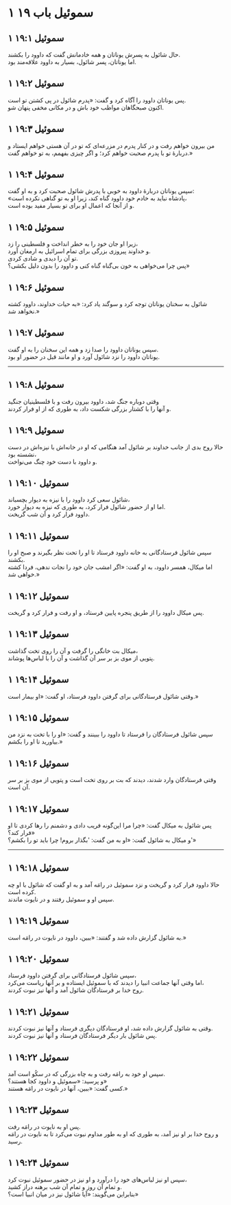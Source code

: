 # ۱ سموئیل باب ۱۹

## ۱ سموئیل ۱۹:۱

حال شائول به پسرش یوناتان و همه خادمانش گفت که داوود را بکشند.  
اما یوناتان، پسر شائول، بسیار به داوود علاقه‌مند بود.

## ۱ سموئیل ۱۹:۲

پس یوناتان داوود را آگاه کرد و گفت: «پدرم شائول در پی کشتن تو است.  
اکنون صبحگاهان مواظب خود باش و در مکانی مخفی پنهان شو.

## ۱ سموئیل ۱۹:۳

من بیرون خواهم رفت و در کنار پدرم در مزرعه‌ای که تو در آن هستی خواهم ایستاد و دربارهٔ تو با پدرم صحبت خواهم کرد؛ و اگر چیزی بفهمم، به تو خواهم گفت.»

## ۱ سموئیل ۱۹:۴

سپس یوناتان دربارهٔ داوود به خوبی با پدرش شائول صحبت کرد و به او گفت:  
«پادشاه نباید به خادم خود داوود گناه کند، زیرا او به تو گناهی نکرده است،  
و از آنجا که اعمال او برای تو بسیار مفید بوده است.

## ۱ سموئیل ۱۹:۵

زیرا او جان خود را به خطر انداخت و فلسطینی را زد،  
و خداوند پیروزی بزرگی برای تمام اسرائیل به ارمغان آورد.  
تو آن را دیدی و شادی کردی.  
پس چرا می‌خواهی به خون بی‌گناه گناه کنی و داوود را بدون دلیل بکشی؟»

## ۱ سموئیل ۱۹:۶

شائول به سخنان یوناتان توجه کرد و سوگند یاد کرد: «به حیات خداوند، داوود کشته نخواهد شد.»

## ۱ سموئیل ۱۹:۷

سپس یوناتان داوود را صدا زد و همه این سخنان را به او گفت.  
یوناتان داوود را نزد شائول آورد و او مانند قبل در حضور او بود.

---

## ۱ سموئیل ۱۹:۸

وقتی دوباره جنگ شد، داوود بیرون رفت و با فلسطینیان جنگید  
و آنها را با کشتار بزرگی شکست داد، به طوری که از او فرار کردند.

## ۱ سموئیل ۱۹:۹

حالا روح بدی از جانب خداوند بر شائول آمد هنگامی که او در خانه‌اش با نیزه‌اش در دست نشسته بود،  
و داوود با دست خود چنگ می‌نواخت.

## ۱ سموئیل ۱۹:۱۰

شائول سعی کرد داوود را با نیزه به دیوار بچسباند،  
اما او از حضور شائول فرار کرد، به طوری که نیزه به دیوار خورد.  
داوود فرار کرد و آن شب گریخت.

## ۱ سموئیل ۱۹:۱۱

سپس شائول فرستادگانی به خانه داوود فرستاد تا او را تحت نظر بگیرند و صبح او را بکشند.  
اما میکال، همسر داوود، به او گفت: «اگر امشب جان خود را نجات ندهی، فردا کشته خواهی شد.»

## ۱ سموئیل ۱۹:۱۲

پس میکال داوود را از طریق پنجره پایین فرستاد، و او رفت و فرار کرد و گریخت.

## ۱ سموئیل ۱۹:۱۳

میکال بت خانگی را گرفت و آن را روی تخت گذاشت،  
پتویی از موی بز بر سر آن گذاشت و آن را با لباس‌ها پوشاند.

## ۱ سموئیل ۱۹:۱۴

وقتی شائول فرستادگانی برای گرفتن داوود فرستاد، او گفت: «او بیمار است.»

## ۱ سموئیل ۱۹:۱۵

سپس شائول فرستادگان را فرستاد تا داوود را ببینند و گفت: «او را با تخت به نزد من بیاورید تا او را بکشم.»

## ۱ سموئیل ۱۹:۱۶

وقتی فرستادگان وارد شدند، دیدند که بت بر روی تخت است و پتویی از موی بز بر سر آن است.

## ۱ سموئیل ۱۹:۱۷

پس شائول به میکال گفت: «چرا مرا این‌گونه فریب دادی و دشمنم را رها کردی تا او فرار کند؟»  
و میکال به شائول گفت: «او به من گفت: 'بگذار بروم! چرا باید تو را بکشم؟'»

---

## ۱ سموئیل ۱۹:۱۸

حالا داوود فرار کرد و گریخت و نزد سموئیل در رامَه آمد و به او گفت که شائول با او چه کرده است.  
سپس او و سموئیل رفتند و در نایوت ماندند.

## ۱ سموئیل ۱۹:۱۹

به شائول گزارش داده شد و گفتند: «ببین، داوود در نایوت در رامَه است.»

## ۱ سموئیل ۱۹:۲۰

سپس شائول فرستادگانی برای گرفتن داوود فرستاد،  
اما وقتی آنها جماعت انبیا را دیدند که با سموئیل ایستاده و بر آنها ریاست می‌کرد،  
روح خدا بر فرستادگان شائول آمد و آنها نیز نبوت کردند.

## ۱ سموئیل ۱۹:۲۱

وقتی به شائول گزارش داده شد، او فرستادگان دیگری فرستاد و آنها نیز نبوت کردند.  
پس شائول بار دیگر فرستادگان فرستاد و آنها نیز نبوت کردند.

## ۱ سموئیل ۱۹:۲۲

سپس او خود به رامَه رفت و به چاه بزرگی که در سکُو است آمد.  
و پرسید: «سموئیل و داوود کجا هستند؟»  
کسی گفت: «ببین، آنها در نایوت در رامَه هستند.»

## ۱ سموئیل ۱۹:۲۳

پس او به نایوت در رامَه رفت.  
و روح خدا بر او نیز آمد، به طوری که او به طور مداوم نبوت می‌کرد تا به نایوت در رامَه رسید.

## ۱ سموئیل ۱۹:۲۴

سپس او نیز لباس‌های خود را درآورد و او نیز در حضور سموئیل نبوت کرد،  
و تمام آن روز و تمام آن شب برهنه دراز کشید.  
بنابراین می‌گویند: «آیا شائول نیز در میان انبیا است؟»
